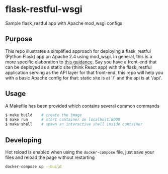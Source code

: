 # flask-restful-wsgi
Sample flask_restful app with Apache mod_wsgi configs

## Purpose
This repo illustrates a simplified approach for deploying a flask_restful (Python Flask) app on Apache 2.4 using mod_wsgi. In general, this is a more specific elaboration to [this guidance](http://flask.pocoo.org/docs/0.12/deploying/mod_wsgi/). Say you have a front-end that can be deployed as a static site (think React app) with the flask_restful application serving as the API layer for that front-end, this repo will help you with a basic Apache config for that: static site is at '/' and the api is at '/api'.

## Usage
A Makefile has been provided which contains several common commands
```bash
$ make build    # create the image
$ make run      # start container on localhost:8000
$ make shell    # spawn an interactive shell inside container
```

## Developing
Hot reload is enabled when using the `docker-compose` file, just save your files and reload the page without restarting
```bash
docker-compose up --build
```

